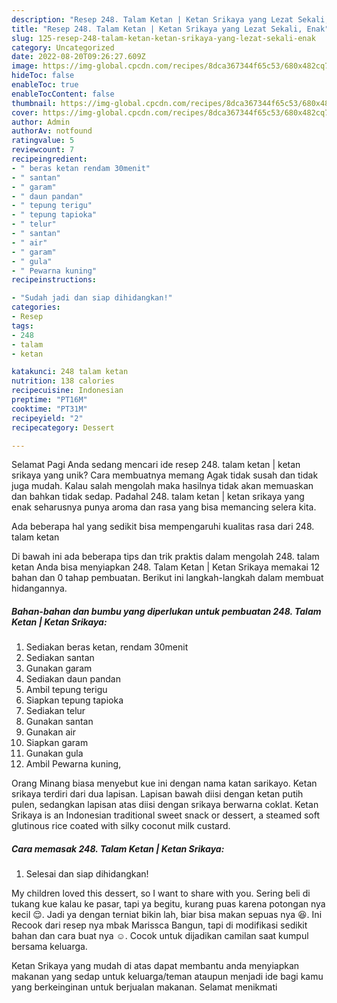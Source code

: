 ```yaml
---
description: "Resep 248. Talam Ketan | Ketan Srikaya yang Lezat Sekali, Enak"
title: "Resep 248. Talam Ketan | Ketan Srikaya yang Lezat Sekali, Enak"
slug: 125-resep-248-talam-ketan-ketan-srikaya-yang-lezat-sekali-enak
category: Uncategorized
date: 2022-08-20T09:26:27.609Z
image: https://img-global.cpcdn.com/recipes/8dca367344f65c53/680x482cq70/248-talam-ketan-ketan-srikaya-foto-resep-utama.jpg
hideToc: false
enableToc: true
enableTocContent: false
thumbnail: https://img-global.cpcdn.com/recipes/8dca367344f65c53/680x482cq70/248-talam-ketan-ketan-srikaya-foto-resep-utama.jpg
cover: https://img-global.cpcdn.com/recipes/8dca367344f65c53/680x482cq70/248-talam-ketan-ketan-srikaya-foto-resep-utama.jpg
author: Admin
authorAv: notfound
ratingvalue: 5
reviewcount: 7
recipeingredient:
- " beras ketan rendam 30menit"
- " santan"
- " garam"
- " daun pandan"
- " tepung terigu"
- " tepung tapioka"
- " telur"
- " santan"
- " air"
- " garam"
- " gula"
- " Pewarna kuning"
recipeinstructions:

- "Sudah jadi dan siap dihidangkan!"
categories:
- Resep
tags:
- 248
- talam
- ketan

katakunci: 248 talam ketan 
nutrition: 138 calories
recipecuisine: Indonesian
preptime: "PT16M"
cooktime: "PT31M"
recipeyield: "2"
recipecategory: Dessert

---
```



Selamat Pagi Anda sedang mencari ide resep 248. talam ketan | ketan srikaya yang unik? Cara membuatnya memang Agak tidak susah dan tidak juga mudah. Kalau salah mengolah maka hasilnya tidak akan memuaskan dan bahkan tidak sedap. Padahal 248. talam ketan | ketan srikaya yang enak seharusnya punya aroma dan rasa yang bisa memancing selera kita.


Ada beberapa hal yang sedikit bisa mempengaruhi kualitas rasa dari 248. talam ketan 

Di bawah ini ada beberapa tips dan trik praktis dalam mengolah 248. talam ketan  Anda bisa menyiapkan 248. Talam Ketan | Ketan Srikaya memakai 12 bahan dan 0 tahap pembuatan. Berikut ini langkah-langkah dalam membuat hidangannya.

<!--inarticleads1-->

##### Bahan-bahan dan bumbu yang diperlukan untuk pembuatan 248. Talam Ketan | Ketan Srikaya:

1. Sediakan  beras ketan, rendam 30menit
1. Sediakan  santan
1. Gunakan  garam
1. Sediakan  daun pandan
1. Ambil  tepung terigu
1. Siapkan  tepung tapioka
1. Sediakan  telur
1. Gunakan  santan
1. Gunakan  air
1. Siapkan  garam
1. Gunakan  gula
1. Ambil  Pewarna kuning,


Orang Minang biasa menyebut kue ini dengan nama katan sarikayo. Ketan srikaya terdiri dari dua lapisan. Lapisan bawah diisi dengan ketan putih pulen, sedangkan lapisan atas diisi dengan srikaya berwarna coklat. Ketan Srikaya is an Indonesian traditional sweet snack or dessert, a steamed soft glutinous rice coated with silky coconut milk custard. 

<!--inarticleads2-->

##### Cara memasak 248. Talam Ketan | Ketan Srikaya:


1. Selesai dan siap dihidangkan!

My children loved this dessert, so I want to share with you. Sering beli di tukang kue kalau ke pasar, tapi ya begitu, kurang puas karena potongan nya kecil 😌. Jadi ya dengan terniat bikin lah, biar bisa makan sepuas nya 😆. Ini Recook dari resep nya mbak Marissca Bangun, tapi di modifikasi sedikit bahan dan cara buat nya ☺️. Cocok untuk dijadikan camilan saat kumpul bersama keluarga. 

 Ketan Srikaya yang mudah di atas dapat membantu anda menyiapkan makanan yang sedap untuk keluarga/teman ataupun menjadi ide bagi kamu yang berkeinginan untuk berjualan makanan. Selamat menikmati
